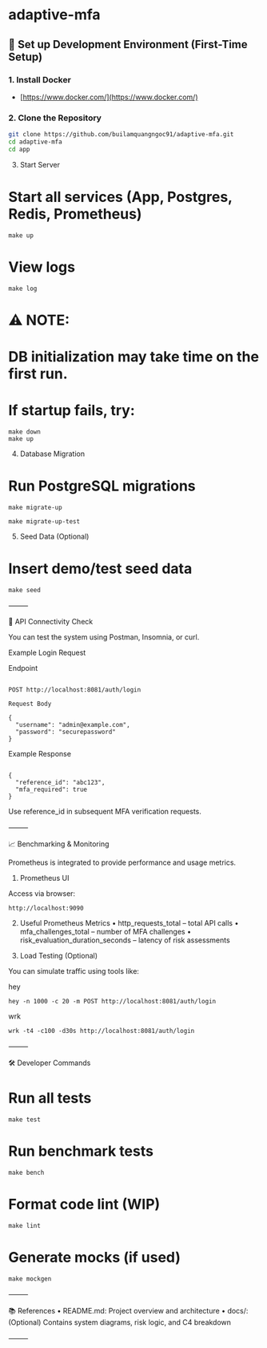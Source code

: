 # adaptive-mfa

## 🚀 Set up Development Environment (First-Time Setup)

### 1. Install Docker

- [https://www.docker.com/](https://www.docker.com/)

### 2. Clone the Repository

```sh
git clone https://github.com/builamquangngoc91/adaptive-mfa.git
cd adaptive-mfa
cd app
```

3. Start Server

# Start all services (App, Postgres, Redis, Prometheus)
```
make up
```

# View logs
```
make log
```

# ⚠️ NOTE:
# DB initialization may take time on the first run.
# If startup fails, try:
```
make down
make up
```

4. Database Migration

# Run PostgreSQL migrations
```
make migrate-up

make migrate-up-test
```

5. Seed Data (Optional)

# Insert demo/test seed data
```
make seed
```

⸻

🔌 API Connectivity Check

You can test the system using Postman, Insomnia, or curl.

Example Login Request

Endpoint
```

POST http://localhost:8081/auth/login

Request Body

{
  "username": "admin@example.com",
  "password": "securepassword"
}
```

Example Response
```

{
  "reference_id": "abc123",
  "mfa_required": true
}
```

Use reference_id in subsequent MFA verification requests.

⸻

📈 Benchmarking & Monitoring

Prometheus is integrated to provide performance and usage metrics.

1. Prometheus UI

Access via browser:

```http://localhost:9090```

2. Useful Prometheus Metrics
	•	http_requests_total – total API calls
	•	mfa_challenges_total – number of MFA challenges
	•	risk_evaluation_duration_seconds – latency of risk assessments

3. Load Testing (Optional)

You can simulate traffic using tools like:

hey

```
hey -n 1000 -c 20 -m POST http://localhost:8081/auth/login
```

wrk

```
wrk -t4 -c100 -d30s http://localhost:8081/auth/login
```

⸻

🛠 Developer Commands

# Run all tests
```
make test
```

# Run benchmark tests
```
make bench
```

# Format code lint (WIP)

```
make lint
```

# Generate mocks (if used)
```
make mockgen
```

⸻

📚 References
	•	README.md: Project overview and architecture
	•	docs/: (Optional) Contains system diagrams, risk logic, and C4 breakdown

⸻
